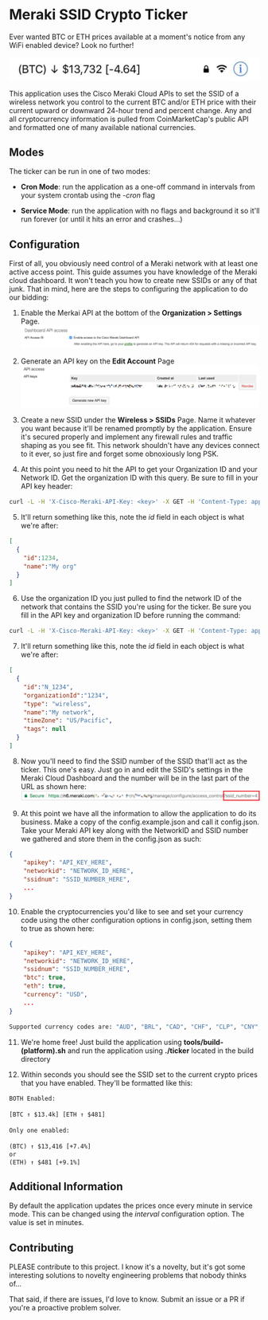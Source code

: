 # Meraki SSID Crypto Ticker

Ever wanted BTC or ETH prices available at a moment's notice from any WiFi enabled device? Look no further!

![alt text](img/header.jpg "HEADER")

This application uses the Cisco Meraki Cloud APIs to set the SSID of a wireless network you control to the current BTC and/or ETH price with their current upward or downward 24-hour trend and percent change. Any and all cryptocurrency information is pulled from CoinMarketCap's public API and formatted one of many available national currencies.

## Modes

The ticker can be run in one of two modes:

- **Cron Mode**: run the application as a one-off command in intervals from your system crontab using the *-cron* flag

- **Service Mode**: run the application with no flags and background it so it'll run forever (or until it hits an error and crashes...)

## Configuration

First of all, you obviously need control of a Meraki network with at least one active access point. This guide assumes you have knowledge of the Meraki cloud dashboard. It won't teach you how to create new SSIDs or any of that junk. That in mind, here are the steps to configuring the application to do our bidding:

1. Enable the Merkai API at the bottom of the **Organization > Settings** Page.
![alt text](img/apienable.png "Enable API")

2. Generate an API key on the **Edit Account** Page
![alt text](img/apikey.png "Enable API")

3. Create a new SSID under the **Wireless > SSIDs** Page. Name it whatever you want because it'll be renamed promptly by the application. Ensure it's secured properly and implement any firewall rules and traffic shaping as you see fit. This network shouldn't have any devices connect to it ever, so just fire and forget some obnoxiously long PSK.

4. At this point you need to hit the API to get your Organization ID and your Network ID. Get the organization ID with this query. Be sure to fill in your API key header:

```bash
curl -L -H 'X-Cisco-Meraki-API-Key: <key>' -X GET -H 'Content-Type: application/json' 'https://api.meraki.com/api/v0/organizations'
```

5. It'll return something like this, note the *id* field in each object is what we're after:

```json
[
  {
    "id":1234,
    "name":"My org"
  }
]
```

6. Use the organization ID you just pulled to find the network ID of the network that contains the SSID you're using for the ticker. Be sure you fill in the API key and organization ID before running the command:

```bash
curl -L -H 'X-Cisco-Meraki-API-Key: <key>' -X GET -H 'Content-Type: application/json' 'https://api.meraki.com/api/v0/organizations/[organizationId]
```

7. It'll return something like this, note the *id* field in each object is what we're after:

```json
[
  {
    "id":"N_1234",
    "organizationId":"1234",
    "type": "wireless",
    "name":"My network",
    "timeZone": "US/Pacific",
    "tags": null
  }
]
```

8. Now you'll need to find the SSID number of the SSID that'll act as the ticker. This one's easy. Just go in and edit the SSID's settings in the Meraki Cloud Dashboard and the number will be in the last part of the URL as shown here:
![alt text](img/url.png "Enable API")

9. At this point we have all the information to allow the application to do its business. Make a copy of the config.example.json and call it config.json. Take your Meraki API key along with the NetworkID and SSID number we gathered and store them in the config.json as such:

```json
{
    "apikey": "API_KEY_HERE",
    "networkid": "NETWORK_ID_HERE",
    "ssidnum": "SSID_NUMBER_HERE",
    ...
}
```

10. Enable the cryptocurrencies you'd like to see and set your currency code using the other configuration options in config.json, setting them to true as shown here:

```json
{
    "apikey": "API_KEY_HERE",
    "networkid": "NETWORK_ID_HERE",
    "ssidnum": "SSID_NUMBER_HERE",
    "btc": true,
    "eth": true,
    "currency": "USD",
    ...
}
```

```bash
Supported currency codes are: "AUD", "BRL", "CAD", "CHF", "CLP", "CNY", "CZK", "DKK", "EUR", "GBP", "HKD", "HUF", "IDR", "ILS", "INR", "JPY", "KRW", "MXN", "MYR", "NOK", "NZD", "PHP", "PKR", "PLN", "RUB", "SEK", "SGD", "THB", "TRY", "TWD", "ZAR"
```

11. We're home free! Just build the application using **tools/build-(platform).sh** and run the application using **./ticker** located in the build directory

12. Within seconds you should see the SSID set to the current crypto prices that you have enabled. They'll be formatted like this:

```text
BOTH Enabled:

[BTC ↑ $13.4k] [ETH ↑ $481]

Only one enabled:

(BTC) ↑ $13,416 [+7.4%]
or
(ETH) ↑ $481 [+9.1%]
```

## Additional Information

By default the application updates the prices once every minute in service mode. This can be changed using the *interval* configuration option. The value is set in minutes.

## Contributing

PLEASE contribute to this project. I know it's a novelty, but it's got some interesting solutions to novelty engineering problems that nobody thinks of...

That said, if there are issues, I'd love to know. Submit an issue or a PR if you're a proactive problem solver.